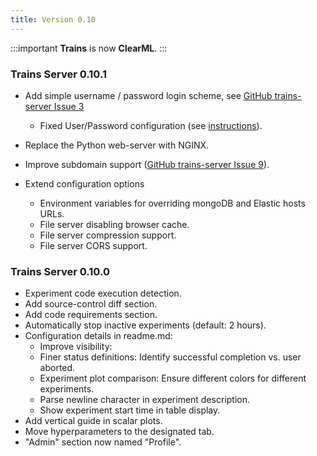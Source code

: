 ```yaml
---
title: Version 0.10
---
```


:::important 
**Trains** is now **ClearML**.
:::


### Trains Server 0.10.1

* Add simple username / password login scheme, see [GitHub trains-server Issue 3](https://github.com/clearml/clearml-server/issues/3)
    
    * Fixed User/Password configuration (see [instructions](../../../deploying_clearml/clearml_server_config.md#web-login-authentication)).

* Replace the Python web-server with NGINX.

* Improve subdomain support ([GitHub trains-server Issue 9](https://github.com/clearml/clearml-server/issues/9)).

* Extend configuration options
    
    * Environment variables for overriding mongoDB and Elastic hosts URLs.
    * File server disabling browser cache.
    * File server compression support.
    * File server CORS support.

### Trains Server 0.10.0

* Experiment code execution detection.
* Add source-control diff section.
* Add code requirements section.
* Automatically stop inactive experiments (default: 2 hours).
* Configuration details in readme.md: 
    * Improve visibility:
    * Finer status definitions: Identify successful completion vs. user aborted.
    * Experiment plot comparison: Ensure different colors for different experiments.
    * Parse newline character in experiment description.
    * Show experiment start time in table display.
* Add vertical guide in scalar plots.
* Move hyperparameters to the designated tab.
* "Admin" section now named "Profile".